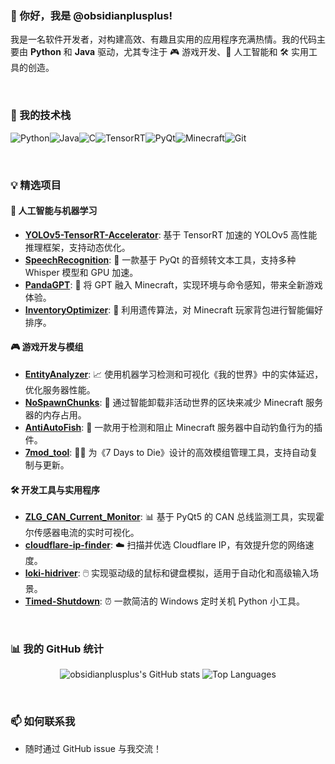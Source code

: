 
### 👋 你好，我是 @obsidianplusplus!

我是一名软件开发者，对构建高效、有趣且实用的应用程序充满热情。我的代码主要由 **Python** 和 **Java** 驱动，尤其专注于 🎮 游戏开发、🤖 人工智能和 🛠️ 实用工具的创造。

<br>

### 🚀 我的技术栈

![Python](https://img.shields.io/badge/python-3670A0?style=for-the-badge&logo=python&logoColor=ffdd54)![Java](https://img.shields.io/badge/java-%23ED8B00.svg?style=for-the-badge&logo=openjdk&logoColor=white)![C](https://img.shields.io/badge/c-%2300599C.svg?style=for-the-badge&logo=c&logoColor=white)![TensorRT](https://img.shields.io/badge/TensorRT-%2376B900.svg?style=for-the-badge&logo=nvidia&logoColor=white)![PyQt](https://img.shields.io/badge/pyqt-41cd52?style=for-the-badge&logo=qt&logoColor=white)![Minecraft](https://img.shields.io/badge/Minecraft-62a366?style=for-the-badge&logo=minecraft&logoColor=white)![Git](https://img.shields.io/badge/git-%23F05033.svg?style=for-the-badge&logo=git&logoColor=white)

<br>

### 💡 精选项目

#### 🤖 人工智能与机器学习

*   **[YOLOv5-TensorRT-Accelerator](https://github.com/obsidianplusplus/YOLOv5-TensorRT-Accelerator)**: 基于 TensorRT 加速的 YOLOv5 高性能推理框架，支持动态优化。
*   **[SpeechRecognition](https://github.com/obsidianplusplus/SpeechRecognition)**: 🎤 一款基于 PyQt 的音频转文本工具，支持多种 Whisper 模型和 GPU 加速。
*   **[PandaGPT](https://github.com/obsidianplusplus/PandaGPT)**: 🐼 将 GPT 融入 Minecraft，实现环境与命令感知，带来全新游戏体验。
*   **[InventoryOptimizer](https://github.com/obsidianplusplus/InventoryOptimizer)**: 🧬 利用遗传算法，对 Minecraft 玩家背包进行智能偏好排序。

#### 🎮 游戏开发与模组

*   **[EntityAnalyzer](https://github.com/obsidianplusplus/EntityAnalyzer)**: 📈 使用机器学习检测和可视化《我的世界》中的实体延迟，优化服务器性能。
*   **[NoSpawnChunks](https://github.com/obsidianplusplus/NoSpawnChunks)**: 🧱 通过智能卸载非活动世界的区块来减少 Minecraft 服务器的内存占用。
*   **[AntiAutoFish](https://github.com/obsidianplusplus/AntiAutoFish)**: 🎣 一款用于检测和阻止 Minecraft 服务器中自动钓鱼行为的插件。
*   **[7mod_tool](https://github.com/obsidianplusplus/7mod_tool)**: 🧟‍♂️ 为《7 Days to Die》设计的高效模组管理工具，支持自动复制与更新。

#### 🛠️ 开发工具与实用程序

*   **[ZLG_CAN_Current_Monitor](https://github.com/obsidianplusplus/ZLG_CAN_Current_Monitor)**: 📊 基于 PyQt5 的 CAN 总线监测工具，实现霍尔传感器电流的实时可视化。
*   **[cloudflare-ip-finder](https://github.com/obsidianplusplus/cloudflare-ip-finder)**: ☁️ 扫描并优选 Cloudflare IP，有效提升您的网络速度。
*   **[loki-hidriver](https://github.com/obsidianplusplus/loki-hidriver)**: 🖱️ 实现驱动级的鼠标和键盘模拟，适用于自动化和高级输入场景。
*   **[Timed-Shutdown](https://github.com/obsidianplusplus/Timed-Shutdown)**: ⏰ 一款简洁的 Windows 定时关机 Python 小工具。

<br>

### 📊 我的 GitHub 统计

<p align="center">
  <img src="https://github-readme-stats.vercel.app/api?username=obsidianplusplus&show_icons=true&theme=dracula&hide_border=true&count_private=true" alt="obsidianplusplus's GitHub stats" />
  <img src="https://github-readme-stats.vercel.app/api/top-langs/?username=obsidianplusplus&layout=compact&theme=dracula&hide_border=true&count_private=true" alt="Top Languages" />
</p>

<br>

### 📫 如何联系我

*   随时通过 GitHub issue 与我交流！
